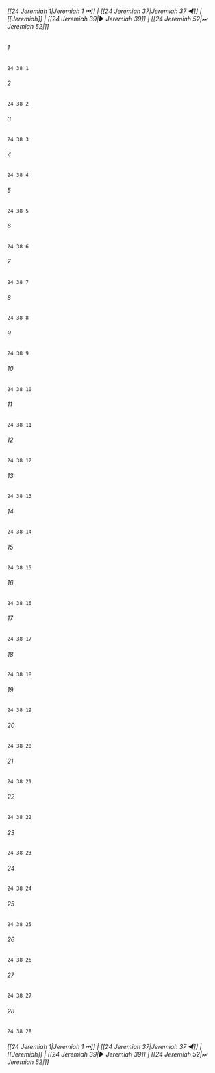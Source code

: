 
###### [[24 Jeremiah 1|Jeremiah 1 ⏮]] | [[24 Jeremiah 37|Jeremiah 37 ◀]] | [[Jeremiah]] | [[24 Jeremiah 39|▶ Jeremiah 39]] | [[24 Jeremiah 52|⏭ Jeremiah 52|]]

###### 1
``` verse
24 38 1 
```
###### 2
``` verse
24 38 2 
```
###### 3
``` verse
24 38 3 
```
###### 4
``` verse
24 38 4 
```
###### 5
``` verse
24 38 5 
```
###### 6
``` verse
24 38 6 
```
###### 7
``` verse
24 38 7 
```
###### 8
``` verse
24 38 8 
```
###### 9
``` verse
24 38 9 
```
###### 10
``` verse
24 38 10 
```
###### 11
``` verse
24 38 11 
```
###### 12
``` verse
24 38 12 
```
###### 13
``` verse
24 38 13 
```
###### 14
``` verse
24 38 14 
```
###### 15
``` verse
24 38 15 
```
###### 16
``` verse
24 38 16 
```
###### 17
``` verse
24 38 17 
```
###### 18
``` verse
24 38 18 
```
###### 19
``` verse
24 38 19 
```
###### 20
``` verse
24 38 20 
```
###### 21
``` verse
24 38 21 
```
###### 22
``` verse
24 38 22 
```
###### 23
``` verse
24 38 23 
```
###### 24
``` verse
24 38 24 
```
###### 25
``` verse
24 38 25 
```
###### 26
``` verse
24 38 26 
```
###### 27
``` verse
24 38 27 
```
###### 28
``` verse
24 38 28 
```

###### [[24 Jeremiah 1|Jeremiah 1 ⏮]] | [[24 Jeremiah 37|Jeremiah 37 ◀]] | [[Jeremiah]] | [[24 Jeremiah 39|▶ Jeremiah 39]] | [[24 Jeremiah 52|⏭ Jeremiah 52|]]


